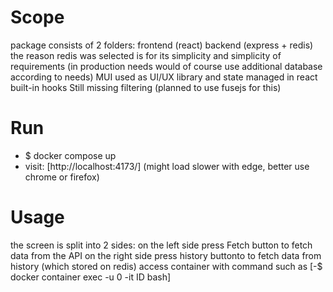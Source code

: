 # Scope

package consists of 2 folders: frontend (react) backend (express + redis)
the reason redis was selected is for its simplicity and simplicity of requirements
(in production needs would of course use additional database according to needs)
MUI used as UI/UX library and state managed in react built-in hooks
Still missing filtering (planned to use fusejs for this)

# Run

- $ docker compose up
- visit: [http://localhost:4173/] (might load slower with edge, better use chrome or firefox)

# Usage

the screen is split into 2 sides:
on the left side press Fetch button to fetch data from the API
on the right side press history buttonto to fetch data from history (which stored on redis)
access container with command such as [-$ docker container exec -u 0 -it ID bash]
